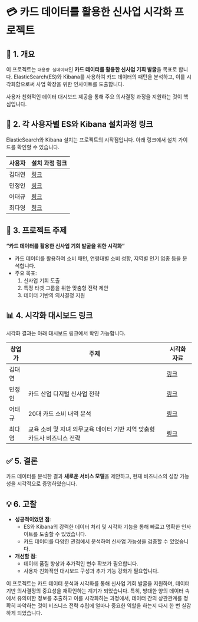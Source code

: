 # 💳 카드 데이터를 활용한 신사업 시각화 프로젝트

## 📖 1. **개요**

이 프로젝트는 `대용량 실데이터`인 **카드 데이터를 활용한 신사업 기회 발굴**을 목표로 합니다. ElasticSearch(ES)와 Kibana를 사용하여 카드 데이터의 패턴을 분석하고, 이를 시각화함으로써 사업 확장을 위한 인사이트를 도출합니다.

사용자 친화적인 데이터 대시보드 제공을 통해 주요 의사결정 과정을 지원하는 것이 핵심입니다.


## 🔗 2. **각 사용자별 ES와 Kibana 설치과정 링크**

ElasticSearch와 Kibana 설치는 프로젝트의 시작점입니다. 아래 링크에서 설치 가이드를 확인할 수 있습니다.

| **사용자** | **설치 과정 링크** |
| --- | --- |
| 김대연 | [링크](https://github.com/dyoun12/ELK_on_linux) |
| 민정인 | [링크](https://github.com/min-jp/virtualbox-elasticsearch-kibana) |
| 어태규 | [링크](https://github.com/EOTAEGYU/Card_data_analysis) |
| 최다영 | [링크](https://github.com/danidana2/ELK-Kibana-setup) |


## 🎯 3. **프로젝트 주제**

**“카드 데이터를 활용한 신사업 기회 발굴을 위한 시각화”**

- 카드 데이터를 활용하여 소비 패턴, 연령대별 소비 성향, 지역별 인기 업종 등을 분석합니다.
- 주요 목표:
    1. 신사업 기회 도출
    2. 특정 타겟 그룹을 위한 맞춤형 전략 제안
    3. 데이터 기반의 의사결정 지원


## 📊 4. **시각화 대시보드 링크**

시각화 결과는 아래 대시보드 링크에서 확인 가능합니다.

| **창업가** | **주제** | **시각화 자료** |
| --- | --- | --- |
| 김대연 |  | [링크](https://github.com/weAreFoodie/elk-learning-in-linux/tree/main/visualization/dyoun12) |
| 민정인 | 카드 산업 디지털 신사업 전략 | [링크](https://github.com/weAreFoodie/elk-learning-in-linux/tree/main/visualization/min-jp) |
| 어태규 | 20대 카드 소비 내역 분석 | [링크](https://github.com/weAreFoodie/elk-learning-in-linux/tree/main/visualization/EOTAEGYU) |
| 최다영 | 교육 소비 및 자녀 의무교육 데이터 기반 지역 맞춤형 카드사 비즈니스 전략 | [링크](https://github.com/weAreFoodie/elk-learning-in-linux/tree/main/visualization/danidana2) |


## ✅ 5. **결론**

카드 데이터를 분석한 결과 **새로운 서비스 모델**을 제안하고, 현재 비즈니스의 성장 가능성을 시각적으로 증명하였습니다.


## 💡 6. **고찰**

- **성공적이었던 점**:
    - ES와 Kibana의 강력한 데이터 처리 및 시각화 기능을 통해 빠르고 명확한 인사이트를 도출할 수 있었습니다.
    - 카드 데이터를 다양한 관점에서 분석하여 신사업 가능성을 검증할 수 있었습니다.
- **개선할 점**:
    - 데이터 품질 향상과 추가적인 변수 확보가 필요합니다.
    - 사용자 친화적인 대시보드 구성과 추가 기능 강화가 필요합니다.

이 프로젝트는 카드 데이터 분석과 시각화를 통해 신사업 기회 발굴을 지원하며, 데이터 기반 의사결정의 중요성을 재확인하는 계기가 되었습니다. 
특히, 방대한 양의 데이터 속에서 유의미한 정보를 추출하고 이를 시각화하는 과정에서, 데이터 간의 상관관계를 정확히 파악하는 것이 비즈니스 전략 수립에 얼마나 중요한 역할을 하는지 다시 한 번 실감하게 되었습니다.
